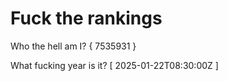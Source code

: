 # Fuck the rankings

Who the hell am I?
{ 7535931 }

What fucking year is it?
[ 2025-01-22T08:30:00Z ]

